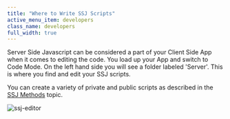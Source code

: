 ```yaml
---
title: "Where to Write SSJ Scripts"
active_menu_item: developers
class_name: developers
full_width: true
---
```



Server Side Javascript can be considered a part of your Client Side App when it comes to editing the code. You load up your App and switch to Code Mode. On the left hand side you will see a folder labeled 'Server'. This is where you find and edit your SSJ scripts.

You can create a variety of private and public scripts as described in the [SSJ Methods](ssj-user-defined-methods) topic.

![ssj-editor](/img/docs/ssj-editor.zoom75.png)

